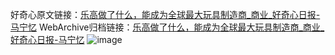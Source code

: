 好奇心原文链接：[乐高做了什么，能成为全球最大玩具制造商_商业_好奇心日报-马宁忆](https://www.qdaily.com/articles/2186.html)
WebArchive归档链接：[乐高做了什么，能成为全球最大玩具制造商_商业_好奇心日报-马宁忆](http://web.archive.org/web/20160420115358/http://www.qdaily.com:80/articles/2186.html)
![image](http://ww3.sinaimg.cn/large/007d5XDpgy1g3verzcz84j30u01d74qp)
